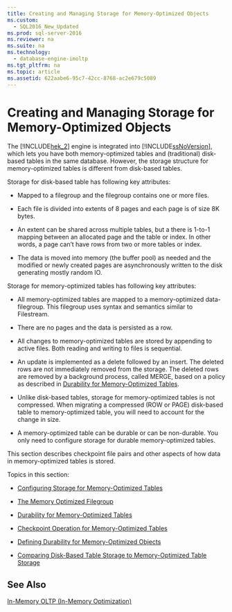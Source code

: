 ```yaml
---
title: Creating and Managing Storage for Memory-Optimized Objects
ms.custom: 
  - SQL2016_New_Updated
ms.prod: sql-server-2016
ms.reviewer: na
ms.suite: na
ms.technology: 
  - database-engine-imoltp
ms.tgt_pltfrm: na
ms.topic: article
ms.assetid: 622aabe6-95c7-42cc-8768-ac2e679c5089
---
```

# Creating and Managing Storage for Memory-Optimized Objects
  The [!INCLUDE[hek_2](../../Token/Other/hek_2_md.md)] engine is integrated into [!INCLUDE[ssNoVersion](../../Token/Other/ssNoVersion_md.md)], which lets you have both memory\-optimized tables and \(traditional\) disk\-based tables in the same database. However, the storage structure for memory\-optimized tables is different from disk\-based tables.  
  
 Storage for disk\-based table has following key attributes:  
  
-   Mapped to a filegroup and the filegroup contains one or more files.  
  
-   Each file is divided into extents of 8 pages and each page is of size 8K bytes.  
  
-   An extent can be shared across multiple tables, but a there is 1\-to\-1 mapping between an allocated page and the table or index. In other words, a page can’t have rows from two or more tables or index.  
  
-   The data is moved into memory \(the buffer pool\) as needed and the modified or newly created pages are asynchronously written to the disk generating mostly random IO.  
  
 Storage for memory\-optimized tables has following key attributes:  
  
-   All memory\-optimized tables are mapped to a memory\-optimized data\-filegroup. This filegroup uses syntax and semantics similar to Filestream.  
  
-   There are no pages and the data is persisted as a row.  
  
-   All changes to memory\-optimized tables are stored by appending to active files. Both reading and writing to files is sequential.  
  
-   An update is implemented as a delete followed by an insert. The deleted rows are not immediately removed from the storage. The deleted rows are removed by a background process, called MERGE, based on a policy as described in [Durability for Memory-Optimized Tables](../../Topics/TopicNameNotContainA/Durability-for-Memory-Optimized-Tables.md).  
  
-   Unlike disk\-based tables, storage for memory\-optimized tables is not compressed. When migrating a compressed \(ROW or PAGE\) disk\-based table to memory\-optimized table, you will need to account for the change in size.  
  
-   A memory\-optimized table can be durable or can be non\-durable. You only need to configure storage for durable memory\-optimized tables.  
  
 This section describes checkpoint file pairs and other aspects of how data in memory\-optimized tables is stored.  
  
 Topics in this section:  
  
-   [Configuring Storage for Memory-Optimized Tables](../../Topics/TopicNameNotContainA/Configuring-Storage-for-Memory-Optimized-Tables.md)  
  
-   [The Memory Optimized Filegroup](../../Topics/TopicNameNotContainA/The-Memory-Optimized-Filegroup.md)  
  
-   [Durability for Memory-Optimized Tables](../../Topics/TopicNameNotContainA/Durability-for-Memory-Optimized-Tables.md)  
  
-   [Checkpoint Operation for Memory-Optimized Tables](../../Topics/TopicNameNotContainA/Checkpoint-Operation-for-Memory-Optimized-Tables.md)  
  
-   [Defining Durability for Memory-Optimized Objects](../../Topics/TopicNameNotContainA/Defining-Durability-for-Memory-Optimized-Objects.md)  
  
-   [Comparing Disk-Based Table Storage to Memory-Optimized Table Storage](../../Topics/TopicNameNotContainA/Comparing-Disk-Based-Table-Storage-to-Memory-Optimized-Table-Storage.md)  
  
## See Also  
 [In-Memory OLTP &#40;In-Memory Optimization&#41;](../../Topics/TopicNameNotContainA/In-Memory-OLTP--In-Memory-Optimization-.md)  
  
  